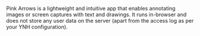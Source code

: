 Pink Arrows is a lightweight and intuitive app that enables annotating images or screen captures with text and drawings. It runs in-browser and does not store any user data on the server (apart from the access log as per your YNH configuration).

